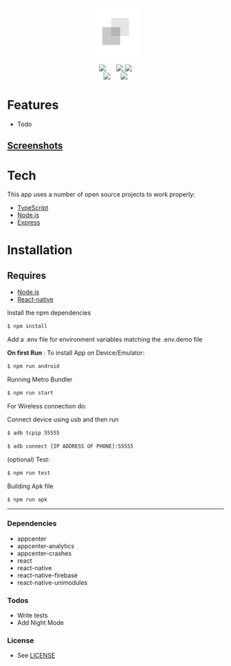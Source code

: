 <p align="center">
  <img width="120px" src=".github/logo.png" />
</p>
<p align="center">
 <img src="https://upload.wikimedia.org/wikipedia/commons/3/34/Android_Studio_icon.svg" height="22">&nbsp;&nbsp;&nbsp;&nbsp;&nbsp;
  <a href="https://install.appcenter.ms/users/mzeroes/apps/minze-2">
    <img src="https://build.appcenter.ms/v0.1/apps/75f79544-14d2-4cd5-9750-2b228d36230d/branches/staging/badge" />
 </a>  
 <a href="https://install.appcenter.ms/users/mzeroes/apps/minze-2/distribution_groups/public%20preview">
  <img
      src="https://build.appcenter.ms/v0.1/apps/75f79544-14d2-4cd5-9750-2b228d36230d/branches/master/badge" />
  </a>
  <br/>
  <img src="https://upload.wikimedia.org/wikipedia/commons/d/df/Apple-Apple.svg" height="22">&nbsp;&nbsp;&nbsp;&nbsp;&nbsp;
   <a href="">
  <img
      src="https://build.appcenter.ms/v0.1/apps/3e39cb42-80f1-4d25-a1df-11e84edf4773/branches/master/badge" />
  </a>
</p>


# Features
- Todo

## [Screenshots](.github/screenshots) 

# Tech

This app uses a number of open source projects to work properly:
* [TypeScript]
* [Node.js]
* [Express]

# Installation

## Requires

 - [Node.js](https://nodejs.org/)
 - [React-native](https://facebook.github.io/react-native/)

Install the npm dependencies

```sh
$ npm install
```
Add a .env file for environment variables
matching the .env.demo file

**On first Run** :
To install App on Device/Emulator:
```sh
$ npm run android
```

Running Metro Bundler

```sh
$ npm run start
```
For Wireless connection do:

Connect device using usb and then run
```sh
$ adb tcpip 55555
```

```sh
$ adb connect [IP ADDRESS OF PHONE]:55555
```

(optional) Test:
```sh
$ npm run test
```

Building Apk file
```sh
$ npm run apk
```
---

### Dependencies
- appcenter
- appcenter-analytics
- appcenter-crashes
- react
- react-native
- react-native-firebase
- react-native-unimodules


### Todos

 - Write tests
 - Add Night Mode

### License

- See [LICENSE](/LICENSE)

[//]: # ()
   [node.js]: <http://nodejs.org>
   [TypeScript]: <https://www.typescriptlang.org/>
   [express]: <http://expressjs.com>

